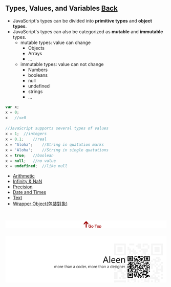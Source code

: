 ## Types, Values, and Variables [Back](./../JavaScript.md)

- JavaScript's types can be divided into **primitive types** and **object types**.
- JavaScript's types can also be categorized as **mutable** and **immutable** types.
	- mutable types: value can change
		- Objects
		- Arrays
		- ...
	- immutable types: value can not change
		- Numbers
		- booleans
		- null
		- undefined
		- strings
		- ...

```js
var x;
x = 0;
x	//=>0

//JavaScript supports several types of values
x = 1;	//integers
x = 0.1;	//real
x = "Aloha";	//String in quatation marks
x = 'Aloha';	//String in single quatations 
x = true;	//boolean
x = null;	//no value
x = undefined;	//like null
```

- [Arithmetic](./Arithmetic/Arithmetic.md)
- [Infinity & NaN](./Infinity,NaN/Infinity,NaN.md)
- [Precision](./Precision/Precision.md)
- [Date and Times](./Date&Time/Date&Time.md)
- [Text](./Text/Text.md)
- [Wrapper Object(包裝對象)](./Wrapper/Wrapper.md)

<a href="#" style="left:200px;"><img src="./../../../pic/gotop.png"></a>
=====
<a href="http://aleen42.github.io/" target="_blank" ><img src="./../../../pic/tail.gif"></a>